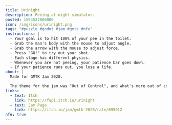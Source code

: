 ```yaml
---
title: Urinight
description: Peeing at night simulator.
posted: 1594522800000
icon: /img/icons/urinight.png
tags: "#puzzle #godot #jam #gmtk #nfe"
instructions: |
  - Your goal is to hit 100% of your pee in the toilet.
  - Grab the man's body with the mouse to adjust angle.
  - Grab the arrow with the mouse to adjust force.
  - Press "GO!" to try out your shot.
  - Each stage has different physics.
  - Whenever you are not peeing, your patience bar goes down.
  - If your patience runs out, you lose a life.
about: |
  Made for GMTK Jam 2020.

  The theme for the jam was "Out of Control", and what's more out of control than peeing standing up?
links:
  - text: Itch
    link: https://fupi.itch.io/urinight
  - text: Jam Page
    link: https://itch.io/jam/gmtk-2020/rate/695012
nfe: true
---
```


<itch url="https://itch.io/embed-upload/2462657?color=1c1e24"></itch>
